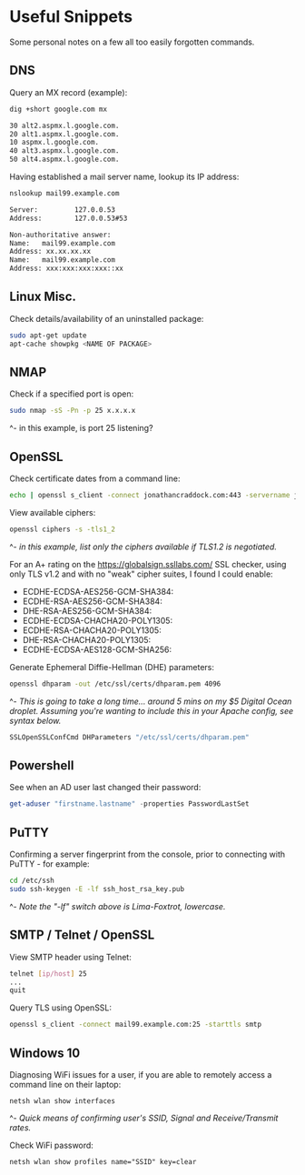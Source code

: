 # Useful Snippets
Some personal notes on a few all too easily forgotten commands.

## DNS
Query an MX record (example):
```bash
dig +short google.com mx

30 alt2.aspmx.l.google.com.
20 alt1.aspmx.l.google.com.
10 aspmx.l.google.com.
40 alt3.aspmx.l.google.com.
50 alt4.aspmx.l.google.com.
```

Having established a mail server name, lookup its IP address:
```bash
nslookup mail99.example.com

Server:         127.0.0.53
Address:        127.0.0.53#53

Non-authoritative answer:
Name:   mail99.example.com
Address: xx.xx.xx.xx
Name:   mail99.example.com
Address: xxx:xxx:xxx:xxx::xx
```

## Linux Misc.

Check details/availability of an uninstalled package:
```bash
sudo apt-get update
apt-cache showpkg <NAME OF PACKAGE>
```

## NMAP

Check if a specified port is open:
```bash
sudo nmap -sS -Pn -p 25 x.x.x.x
```
^- in this example, is port 25 listening?

## OpenSSL
Check certificate dates from a command line:
```bash
echo | openssl s_client -connect jonathancraddock.com:443 -servername jonathancraddock.com 2>/dev/null | openssl x509 -noout -dates
```

View available ciphers:
```bash
openssl ciphers -s -tls1_2
```
^- *in this example, list only the ciphers available if TLS1.2 is negotiated.*

For an A+ rating on the https://globalsign.ssllabs.com/ SSL checker, using only TLS v1.2 and with no "weak" cipher suites, I found I could enable:

* ECDHE-ECDSA-AES256-GCM-SHA384:
* ECDHE-RSA-AES256-GCM-SHA384:
* DHE-RSA-AES256-GCM-SHA384:
* ECDHE-ECDSA-CHACHA20-POLY1305:
* ECDHE-RSA-CHACHA20-POLY1305:
* DHE-RSA-CHACHA20-POLY1305:
* ECDHE-ECDSA-AES128-GCM-SHA256:

Generate Ephemeral Diffie-Hellman (DHE) parameters:
```bash
openssl dhparam -out /etc/ssl/certs/dhparam.pem 4096
```
^- *This is going to take a long time... around 5 mins on my $5 Digital Ocean droplet. Assuming you're wanting to include this in your Apache config, see syntax below.*
```bash
SSLOpenSSLConfCmd DHParameters "/etc/ssl/certs/dhparam.pem"
```

## Powershell
See when an AD user last changed their password:
```powershell
get-aduser "firstname.lastname" -properties PasswordLastSet
```

## PuTTY
Confirming a server fingerprint from the console, prior to connecting with PuTTY - for example:
```bash
cd /etc/ssh
sudo ssh-keygen -E -lf ssh_host_rsa_key.pub
```
^- *Note the "-lf" switch above is Lima-Foxtrot, lowercase.*

## SMTP / Telnet / OpenSSL
View SMTP header using Telnet:
```bash
telnet [ip/host] 25
...
quit
```

Query TLS using OpenSSL:
```bash
openssl s_client -connect mail99.example.com:25 -starttls smtp
```

## Windows 10
Diagnosing WiFi issues for a user, if you are able to remotely access a command line on their laptop:
```dos
netsh wlan show interfaces
```
^- *Quick means of confirming user's SSID, Signal and Receive/Transmit rates.*

Check WiFi password:
```dos
netsh wlan show profiles name="SSID" key=clear
```
